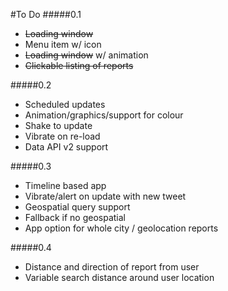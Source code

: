 #To Do
#####0.1
- ~~Loading window~~
- Menu item w/ icon
- ~~Loading window~~ w/ animation
- ~~Clickable listing of reports~~

#####0.2
- Scheduled updates
- Animation/graphics/support for colour
- Shake to update
- Vibrate on re-load
- Data API v2 support

#####0.3
- Timeline based app
- Vibrate/alert on update with new tweet
- Geospatial query support
- Fallback if no geospatial
- App option for whole city / geolocation reports

#####0.4
- Distance and direction of report from user
- Variable search distance around user location
